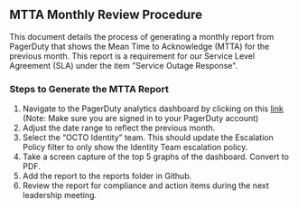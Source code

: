 ## MTTA Monthly Review Procedure

This document details the process of generating a monthly report from PagerDuty that shows the Mean Time to Acknowledge (MTTA) for the previous month. This report is a requirement for our Service Level Agreement (SLA) under the item "Service Outage Response".

### Steps to Generate the MTTA Report

1. Navigate to the PagerDuty analytics dashboard by clicking on this [link](https://dsva.pagerduty.com/analytics/overview-dashboard?end=2024-04-30T23%3A59%3A59&escalation_policy_ids=PTB3BI4&priority=null&service_ids=all&start=2024-04-01T00%3A00%3A00&team_ids=P8F5Y90&urgency=all&ref=share-button) (Note: Make sure you are signed in to your PagerDuty account)
2. Adjust the date range to reflect the previous month.
3. Select the “OCTO Identity” team. This should update the Escalation Policy filter to only show the Identity Team escalation policy. 
4. Take a screen capture of the top 5 graphs of the dashboard. Convert to PDF.
5. Add the report to the reports folder in Github.
6. Review the report for compliance and action items during the next leadership meeting.
